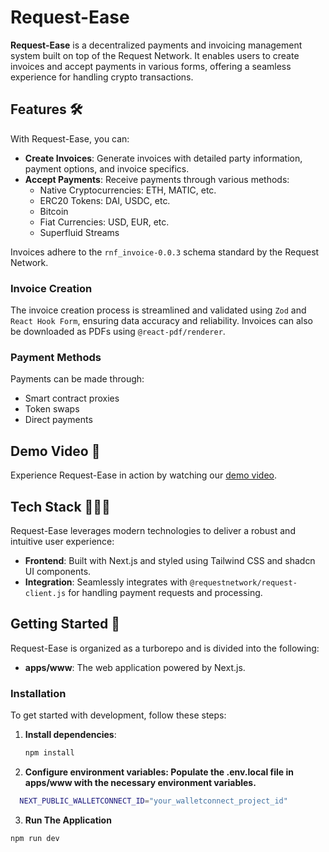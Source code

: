 # Request-Ease

**Request-Ease** is a decentralized payments and invoicing management system built on top of the Request Network. It enables users to create invoices and accept payments in various forms, offering a seamless experience for handling crypto transactions.

## Features 🛠️

With Request-Ease, you can:

- **Create Invoices**: Generate invoices with detailed party information, payment options, and invoice specifics.
- **Accept Payments**: Receive payments through various methods:
  - Native Cryptocurrencies: ETH, MATIC, etc.
  - ERC20 Tokens: DAI, USDC, etc.
  - Bitcoin
  - Fiat Currencies: USD, EUR, etc.
  - Superfluid Streams

Invoices adhere to the `rnf_invoice-0.0.3` schema standard by the Request Network.

### Invoice Creation

The invoice creation process is streamlined and validated using `Zod` and `React Hook Form`, ensuring data accuracy and reliability. Invoices can also be downloaded as PDFs using `@react-pdf/renderer`.

### Payment Methods

Payments can be made through:
- Smart contract proxies
- Token swaps
- Direct payments

## Demo Video 🎥

Experience Request-Ease in action by watching our [demo video](https://youtu.be/wjhLFYQTIpc).

## Tech Stack 🧑🏼‍💻

Request-Ease leverages modern technologies to deliver a robust and intuitive user experience:

- **Frontend**: Built with Next.js and styled using Tailwind CSS and shadcn UI components.
- **Integration**: Seamlessly integrates with `@requestnetwork/request-client.js` for handling payment requests and processing.

## Getting Started 🚀

Request-Ease is organized as a turborepo and is divided into the following:

- **apps/www**: The web application powered by Next.js.

### Installation

To get started with development, follow these steps:

1. **Install dependencies**:

   ```bash
   npm install
   ```
2. **Configure environment variables: Populate the .env.local file in apps/www with the necessary environment variables.**

  ```bash
    NEXT_PUBLIC_WALLETCONNECT_ID="your_walletconnect_project_id"
  ```
3. **Run The Application**
  ```bash
  npm run dev
  ```
